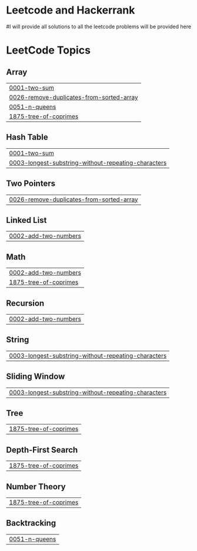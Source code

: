 # Leetcode and Hackerrank

#I will provide all solutions to all the leetcode problems will be provided here
<!---LeetCode Topics Start-->
# LeetCode Topics
## Array
|  |
| ------- |
| [0001-two-sum](https://github.com/Amrit478/Leetcode/tree/master/0001-two-sum) |
| [0026-remove-duplicates-from-sorted-array](https://github.com/Amrit478/Leetcode/tree/master/0026-remove-duplicates-from-sorted-array) |
| [0051-n-queens](https://github.com/Amrit478/Leetcode/tree/master/0051-n-queens) |
| [1875-tree-of-coprimes](https://github.com/Amrit478/Leetcode/tree/master/1875-tree-of-coprimes) |
## Hash Table
|  |
| ------- |
| [0001-two-sum](https://github.com/Amrit478/Leetcode/tree/master/0001-two-sum) |
| [0003-longest-substring-without-repeating-characters](https://github.com/Amrit478/Leetcode/tree/master/0003-longest-substring-without-repeating-characters) |
## Two Pointers
|  |
| ------- |
| [0026-remove-duplicates-from-sorted-array](https://github.com/Amrit478/Leetcode/tree/master/0026-remove-duplicates-from-sorted-array) |
## Linked List
|  |
| ------- |
| [0002-add-two-numbers](https://github.com/Amrit478/Leetcode/tree/master/0002-add-two-numbers) |
## Math
|  |
| ------- |
| [0002-add-two-numbers](https://github.com/Amrit478/Leetcode/tree/master/0002-add-two-numbers) |
| [1875-tree-of-coprimes](https://github.com/Amrit478/Leetcode/tree/master/1875-tree-of-coprimes) |
## Recursion
|  |
| ------- |
| [0002-add-two-numbers](https://github.com/Amrit478/Leetcode/tree/master/0002-add-two-numbers) |
## String
|  |
| ------- |
| [0003-longest-substring-without-repeating-characters](https://github.com/Amrit478/Leetcode/tree/master/0003-longest-substring-without-repeating-characters) |
## Sliding Window
|  |
| ------- |
| [0003-longest-substring-without-repeating-characters](https://github.com/Amrit478/Leetcode/tree/master/0003-longest-substring-without-repeating-characters) |
## Tree
|  |
| ------- |
| [1875-tree-of-coprimes](https://github.com/Amrit478/Leetcode/tree/master/1875-tree-of-coprimes) |
## Depth-First Search
|  |
| ------- |
| [1875-tree-of-coprimes](https://github.com/Amrit478/Leetcode/tree/master/1875-tree-of-coprimes) |
## Number Theory
|  |
| ------- |
| [1875-tree-of-coprimes](https://github.com/Amrit478/Leetcode/tree/master/1875-tree-of-coprimes) |
## Backtracking
|  |
| ------- |
| [0051-n-queens](https://github.com/Amrit478/Leetcode/tree/master/0051-n-queens) |
<!---LeetCode Topics End-->